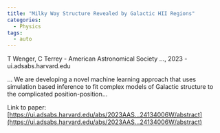 ```yaml
---
title: "Milky Way Structure Revealed by Galactic HII Regions"
categories:
  - Physics
tags:
  - auto
---
```

T Wenger, C Terrey - American Astronomical Society …, 2023 - ui.adsabs.harvard.edu

… We are developing a novel machine learning approach that uses simulation based inference to fit complex models of Galactic structure to the complicated position-position…

Link to paper: [https://ui.adsabs.harvard.edu/abs/2023AAS...24134006W/abstract](https://ui.adsabs.harvard.edu/abs/2023AAS...24134006W/abstract)
